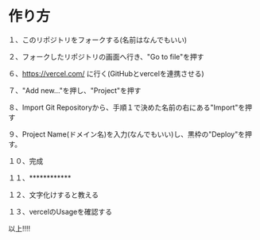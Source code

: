 # 作り方

１、このリポジトリをフォークする(名前はなんでもいい)

２、フォークしたリポジトリの画面へ行き、"Go to file"を押す

６、https://vercel.com/
に行く(GitHubとvercelを連携させる)

７、"Add new..."を押し、"Project"を押す

８、Import Git Repositoryから、手順１で決めた名前の右にある"Import"を押す

９、Project Name(ドメイン名)を入力(なんでもいい)し、黒枠の"Deploy"を押す。

１０、完成

１１、************

１２、文字化けすると教える

１３、vercelのUsageを確認する

以上‼︎‼︎
